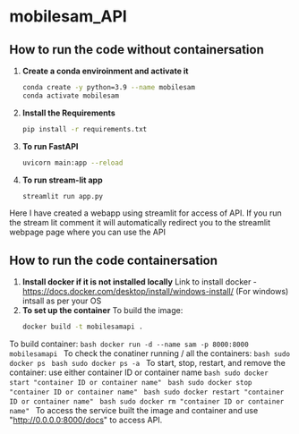 # mobilesam_API

## How to run the code without containersation

1. **Create a conda enviroinment and activate it**
  
    ```bash
    conda create -y python=3.9 --name mobilesam 
    conda activate mobilesam
    ```

2. **Install the Requirements**

    ```bash
    pip install -r requirements.txt
    ```

3. **To run FastAPI**

    ```bash
    uvicorn main:app --reload 
    ```

4. **To run stream-lit app**

    ```bash
    streamlit run app.py
    ```
Here I have created a webapp using streamlit for access of API.
If you run the stream lit comment it will automatically redirect you to the streamlit webpage page where you can use the API

## How to run the code containersation

1. **Install docker if it is not installed locally**
   Link to install docker - https://docs.docker.com/desktop/install/windows-install/ (For windows) intsall as per your OS
2. **To set up the container**
  To build the image:
    ```bash
    docker build -t mobilesamapi .
    ```
 To build container:
    ```bash
    docker run -d --name sam -p 8000:8000 mobilesamapi
    ```
  To check the conatiner running / all the containers:
    ```bash
    sudo docker ps
    ```
     ```bash
    sudo docker ps -a
    ```
  To start, stop, restart, and remove the container: use either container ID or container name
    ```bash
    sudo docker start "container ID or container name"
    ```
    ```bash
    sudo docker stop "container ID or container name"
    ```
    ```bash
    sudo docker restart "container ID or container name"
    ```
    ```bash
    sudo docker rm "container ID or container name"
    ```
To access the service built the image and container and use  "http://0.0.0.0:8000/docs" to access API.
    
   
   


      
